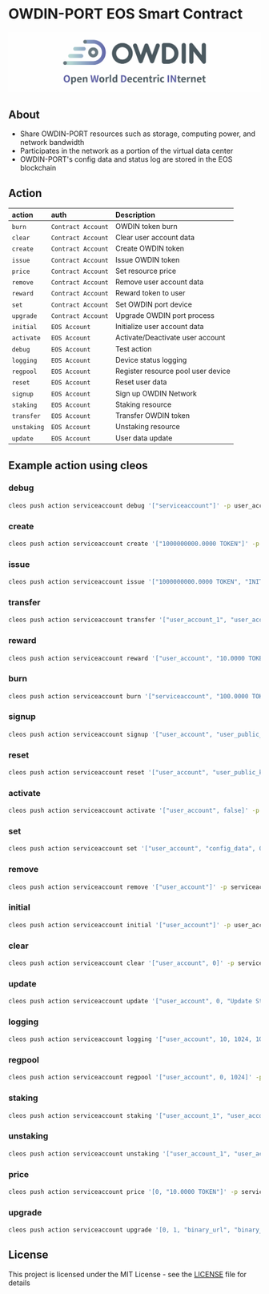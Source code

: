 # OWDIN-PORT EOS Smart Contract
[![OWDIN NETWORK](docs/img/banner-owdin.png "OWDIN NETWORK")](https://owdin.network/)

## About
* Share OWDIN-PORT resources such as storage, computing power, and network bandwidth
* Participates in the network as a portion of the virtual data center
* OWDIN-PORT's config data and status log are stored in the EOS blockchain

## Action
| action      | auth               | Description                        |
|:------------|:-------------------|:-----------------------------------|
| `burn`      | `Contract Account` | OWDIN token burn                   |
| `clear`     | `Contract Account` | Clear user account data            |
| `create`    | `Contract Account` | Create OWDIN token                 |
| `issue`     | `Contract Account` | Issue OWDIN token                  |
| `price`     | `Contract Account` | Set resource price                 |
| `remove`    | `Contract Account` | Remove user account data           |
| `reward`    | `Contract Account` | Reward token to user               |
| `set`       | `Contract Account` | Set OWDIN port device              |
| `upgrade`   | `Contract Account` | Upgrade OWDIN port process         |
| `initial`   | `EOS Account`      | Initialize user account data       |
| `activate`  | `EOS Account`      | Activate/Deactivate user account   |
| `debug`     | `EOS Account`      | Test action                        |
| `logging`   | `EOS Account`      | Device status logging              |
| `regpool`   | `EOS Account`      | Register resource pool user device |
| `reset`     | `EOS Account`      | Reset user data                    |
| `signup`    | `EOS Account`      | Sign up OWDIN Network              |
| `staking`   | `EOS Account`      | Staking resource                   |
| `transfer`  | `EOS Account`      | Transfer OWDIN token               |
| `unstaking` | `EOS Account`      | Unstaking resource                 |
| `update`    | `EOS Account`      | User data update                   |

## Example action using cleos

### debug
```bash
cleos push action serviceaccount debug '["serviceaccount"]' -p user_account@active
```

### create
```bash
cleos push action serviceaccount create '["1000000000.0000 TOKEN"]' -p serviceaccount@active
```

### issue
```bash
cleos push action serviceaccount issue '["1000000000.0000 TOKEN", "INITIAL TOKEN ISSUE"]' -p serviceaccount@active
```

### transfer
```bash
cleos push action serviceaccount transfer '["user_account_1", "user_account_2", "1000000.0000 TOKEN", "transfer Test"]' -p user_account_1@active
```

### reward
```bash
cleos push action serviceaccount reward '["user_account", "10.0000 TOKEN", "TOKEN Reward Test"]' -p serviceaccount@active
```

### burn
```bash
cleos push action serviceaccount burn '["serviceaccount", "100.0000 TOKEN", "TOKEN BURN Test"]' -p serviceaccount@active
```

### signup
```bash
cleos push action serviceaccount signup '["user_account", "user_public_key_1", "device_unique_index_1", "secure_ip_index_1", 10240, 409600, 1024000, 0, 0 ]' -p user_account@active
```

### reset
```bash
cleos push action serviceaccount reset '["user_account", "user_public_key_reset_1", "device_unique_index_reset_1", "secure_ip_index_reset_1", 10241, 409601, 1024001, 0, 0 ]' -p user_account@active
```

### activate
```bash
cleos push action serviceaccount activate '["user_account", false]' -p user_account@active
```

### set
```bash
cleos push action serviceaccount set '["user_account", "config_data", 0]' -p serviceaccount@active
```

### remove
```bash
cleos push action serviceaccount remove '["user_account"]' -p serviceaccount@active
```

### initial
```bash
cleos push action serviceaccount initial '["user_account"]' -p user_account@active
```

### clear
```bash
cleos push action serviceaccount clear '["user_account", 0]' -p serviceaccount@active
```

### update
```bash
cleos push action serviceaccount update '["user_account", 0, "Update Status"]' -p user_account@active
```

### logging
```bash
cleos push action serviceaccount logging '["user_account", 10, 1024, 10240, 1024, 5120, 200, "Logging Status", "Logging Test"]' -p user_account@active
```

### regpool
```bash
cleos push action serviceaccount regpool '["user_account", 0, 1024]' -p user_account@active
```

### staking
```bash
cleos push action serviceaccount staking '["user_account_1", "user_account_2", 0, "10.0000 TOKEN"]' -p user_account_1@active
```

### unstaking
```bash
cleos push action serviceaccount unstaking '["user_account_1", "user_account_2", 1, 0]' -p user_account_1@active
```

### price
```bash
cleos push action serviceaccount price '[0, "10.0000 TOKEN"]' -p serviceaccount@active
```

### upgrade
```bash
cleos push action serviceaccount upgrade '[0, 1, "binary_url", "binary_hash"]' -p serviceaccount@active
```

## License
This project is licensed under the MIT License - see the [LICENSE](LICENSE) file for details

